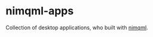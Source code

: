 # nimqml-apps

Collection of desktop applications, who built with [nimqml](https://github.com/filcuc/nimqml).